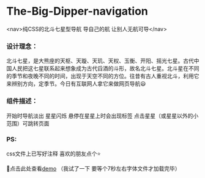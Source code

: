 # The-Big-Dipper-navigation
&lt;nav>纯CSS的北斗七星型导航 导自己的航 让别人无航可导&lt;/nav>

### 设计理念：
北斗七星，是大熊座的天枢、天璇、天玑、天权、玉衡、开阳、摇光七星。古代中国人民把这七星联系起来想象成为古代舀酒的斗形，故名北斗七星。北斗星在不同的季节和夜晚不同的时间，出现于天空不同的方位。往昔有古人重视北斗，利用它来辨别方向，定季节。今日有互联网人拿它来做网页导航:smiley:

### 组件描述：
开始时导航淡出 星星闪烁 悬停在星星上时会出现标签 点击星星（或星星以外的小范围）可跳转页面

### PS:
css文件上已写好注释 喜欢的朋友点个:star:

:dizzy:点击此处查看[demo](https://htpaun.github.io/TheBigDipperNavigation/) （我试了一下 要等个7秒左右字体文件才加载完毕）

